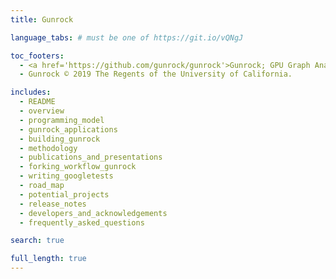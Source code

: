 ```yaml
---
title: Gunrock

language_tabs: # must be one of https://git.io/vQNgJ

toc_footers:
  - <a href='https://github.com/gunrock/gunrock'>Gunrock; GPU Graph Analytics</a>
  - Gunrock © 2019 The Regents of the University of California.

includes:
  - README
  - overview
  - programming_model
  - gunrock_applications
  - building_gunrock
  - methodology
  - publications_and_presentations
  - forking_workflow_gunrock
  - writing_googletests
  - road_map
  - potential_projects
  - release_notes
  - developers_and_acknowledgements
  - frequently_asked_questions

search: true

full_length: true
---
```

